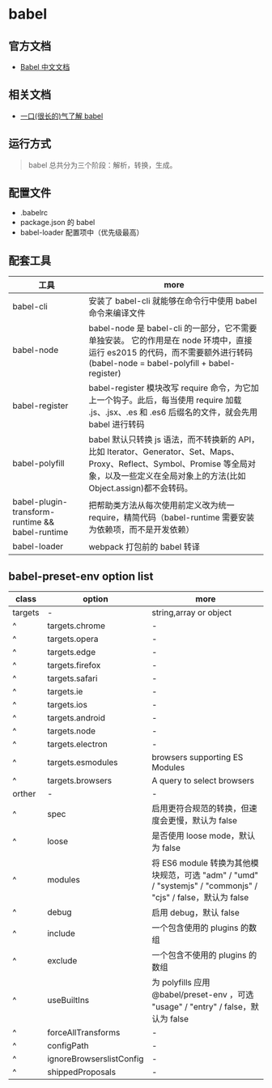 # babel

## 官方文档

- [Babel 中文文档](https://www.babeljs.cn/)

## 相关文档

- [一口(很长的)气了解 babel](https://zhuanlan.zhihu.com/p/53313472)

## 运行方式

> babel 总共分为三个阶段：解析，转换，生成。

## 配置文件

- .babelrc
- package.json 的 babel
- babel-loader 配置项中（优先级最高）

## 配套工具

| 工具                                            | more                                                                                                                                                                                        |
| ----------------------------------------------- | ------------------------------------------------------------------------------------------------------------------------------------------------------------------------------------------- |
| babel-cli                                       | 安装了 babel-cli 就能够在命令行中使用 babel 命令来编译文件                                                                                                                                  |
| babel-node                                      | babel-node 是 babel-cli 的一部分，它不需要单独安装。 它的作用是在 node 环境中，直接运行 es2015 的代码，而不需要额外进行转码 (babel-node = babel-polyfill + babel-register)                  |
| babel-register                                  | babel-register 模块改写 require 命令，为它加上一个钩子。此后，每当使用 require 加载 .js、.jsx、.es 和 .es6 后缀名的文件，就会先用 babel 进行转码                                            |
| babel-polyfill                                  | babel 默认只转换 js 语法，而不转换新的 API，比如 Iterator、Generator、Set、Maps、Proxy、Reflect、Symbol、Promise 等全局对象，以及一些定义在全局对象上的方法(比如 Object.assign)都不会转码。 |
| babel-plugin-transform-runtime && babel-runtime | 把帮助类方法从每次使用前定义改为统一 require，精简代码（babel-runtime 需要安装为依赖项，而不是开发依赖）                                                                                    |
| babel-loader                                    | webpack 打包前的 babel 转译                                                                                                                                                                 |

## babel-preset-env option list

| class   | option                   | more                                                                                                         |
| ------- | ------------------------ | ------------------------------------------------------------------------------------------------------------ |
| targets | -                        | string,array or object                                                                                       |
| ^       | targets.chrome           | -                                                                                                            |
| ^       | targets.opera            | -                                                                                                            |
| ^       | targets.edge             | -                                                                                                            |
| ^       | targets.firefox          | -                                                                                                            |
| ^       | targets.safari           | -                                                                                                            |
| ^       | targets.ie               | -                                                                                                            |
| ^       | targets.ios              | -                                                                                                            |
| ^       | targets.android          | -                                                                                                            |
| ^       | targets.node             | -                                                                                                            |
| ^       | targets.electron         | -                                                                                                            |
| ^       | targets.esmodules        | browsers supporting ES Modules                                                                               |
| ^       | targets.browsers         | A query to select browsers                                                                                   |
| orther  | -                        | -                                                                                                            |
| ^       | spec                     | 启用更符合规范的转换，但速度会更慢，默认为 false                                                             |
| ^       | loose                    | 是否使用 loose mode，默认为 false                                                                            |
| ^       | modules                  | 将 ES6 module 转换为其他模块规范，可选 "adm" / "umd" / "systemjs" / "commonjs" / "cjs" / false，默认为 false |
| ^       | debug                    | 启用 debug，默认 false                                                                                       |
| ^       | include                  | 一个包含使用的 plugins 的数组                                                                                |
| ^       | exclude                  | 一个包含不使用的 plugins 的数组                                                                              |
| ^       | useBuiltIns              | 为 polyfills 应用 @babel/preset-env ，可选 "usage" / "entry" / false，默认为 false                           |
| ^       | forceAllTransforms       | -                                                                                                            |
| ^       | configPath               | -                                                                                                            |
| ^       | ignoreBrowserslistConfig | -                                                                                                            |
| ^       | shippedProposals         | -                                                                                                            |

